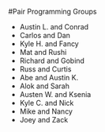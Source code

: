 #Pair Programming Groups

* Austin L. and Conrad
* Carlos and Dan
* Kyle H. and Fancy
* Mat and Rushi
* Richard and Gobind
* Russ and Curtis
* Abe and Austin K.
* Alok and Sarah
* Austen W. and Ksenia
* Kyle C. and Nick
* Mike and Nancy
* Joey and Zack
